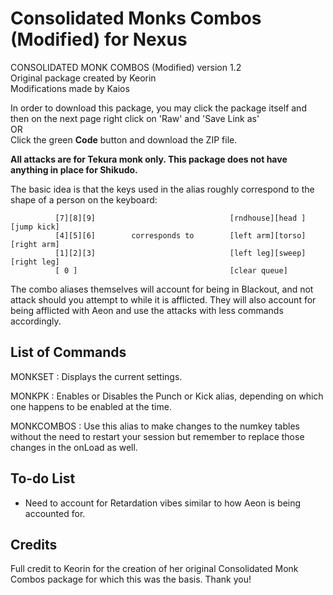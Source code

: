 # Consolidated Monks Combos (Modified) for Nexus

CONSOLIDATED MONK COMBOS (Modified) version 1.2<br>
Original package created by Keorin<br>
Modifications made by Kaios<br>

In order to download this package, you may click the package itself and then on the next page right click on 'Raw' and 'Save Link as' <br>OR<br> Click the green **Code** button and download the ZIP file.

**All attacks are for Tekura monk only. This package does not have anything in place for Shikudo.**

The basic idea is that the keys used in the alias roughly correspond to the shape of a person on the keyboard:
```
          [7][8][9]                              [rndhouse][head ][jump kick]
          [4][5][6]        corresponds to        [left arm][torso][right arm]  
          [1][2][3]                              [left leg][sweep][right leg]
          [ 0 ]                                  [clear queue]
```
The combo aliases themselves will account for being in Blackout, and not attack should you attempt to while it is afflicted. They will also account for being afflicted with Aeon and use the attacks with less commands accordingly.

List of Commands
----------------
MONKSET : Displays the current settings.

MONKPK : Enables or Disables the Punch or Kick alias, depending on which one happens to be enabled at the time.

MONKCOMBOS : Use this alias to make changes to the numkey tables without the need to restart your session but remember to replace those changes in the onLoad as well.


To-do List
----------
- Need to account for Retardation vibes similar to how Aeon is being accounted for.


Credits
-------
Full credit to Keorin for the creation of her original Consolidated Monk Combos package for which this was the basis. Thank you!
